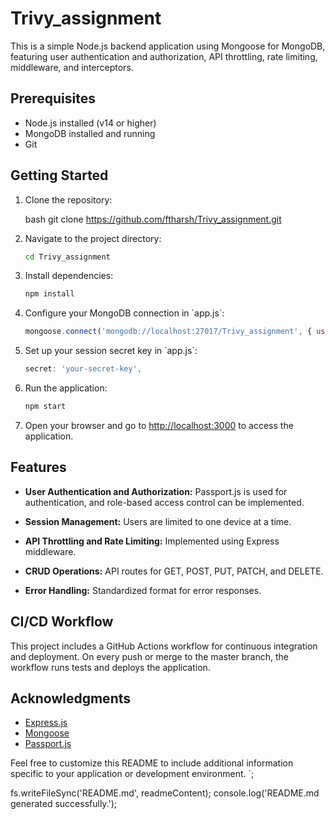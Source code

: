 
# Trivy_assignment

This is a simple Node.js backend application using Mongoose for MongoDB, featuring user authentication and authorization, API throttling, rate limiting, middleware, and interceptors.

## Prerequisites

- Node.js installed (v14 or higher)
- MongoDB installed and running
- Git

## Getting Started

1. Clone the repository:

    bash
   git clone https://github.com/ftharsh/Trivy_assignment.git
   

2. Navigate to the project directory:

   ```bash
   cd Trivy_assignment
   

3. Install dependencies:

   ```bash
   npm install
   

4. Configure your MongoDB connection in \`app.js\`:

   ```javascript
   mongoose.connect('mongodb://localhost:27017/Trivy_assignment', { useNewUrlParser: true, useUnifiedTopology: true });
   

5. Set up your session secret key in \`app.js\`:

   ```javascript
   secret: 'your-secret-key',
   

6. Run the application:

   ```bash
   npm start
   

7. Open your browser and go to [http://localhost:3000](http://localhost:3000) to access the application.

## Features

- **User Authentication and Authorization:** Passport.js is used for authentication, and role-based access control can be implemented.
  
- **Session Management:** Users are limited to one device at a time.

- **API Throttling and Rate Limiting:** Implemented using Express middleware.

- **CRUD Operations:** API routes for GET, POST, PUT, PATCH, and DELETE.

- **Error Handling:** Standardized format for error responses.

## CI/CD Workflow

This project includes a GitHub Actions workflow for continuous integration and deployment. On every push or merge to the master branch, the workflow runs tests and deploys the application.

## Acknowledgments

- [Express.js](https://expressjs.com/)
- [Mongoose](https://mongoosejs.com/)
- [Passport.js](http://www.passportjs.org/)

Feel free to customize this README to include additional information specific to your application or development environment.
`;

fs.writeFileSync('README.md', readmeContent);
console.log('README.md generated successfully.');
